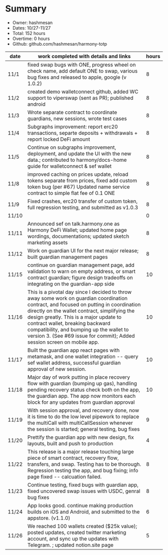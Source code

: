 # Summary
* Owner: hashmesan
* Dates: 10/27-11/27
* Total: 152 hours
* Overtime: 0 hours
* Github: github.com/hashmesan/harmony-totp


| date  | work completed with details and links                                                                                                                                                                                                                                                                                                                                                         | hours |
|-------|-----------------------------------------------------------------------------------------------------------------------------------------------------------------------------------------------------------------------------------------------------------------------------------------------------------------------------------------------------------------------------------------------|-------|
| 11/1  | fixed swap bugs with ONE, progress wheel on check name, add default ONE to swap, various bug fixes and released to apple, google (v 1.0.2)                                                                                                                                                                                                                                                    | 8     |
| 11/2  | created demo walletconnect github,  added WC support to viperswap (sent as PR); published android                                                                                                                                                                                                                                                                                             | 8     |
| 11/3  | Wrote separate contract to coordinate guardians, new sessions, wrote test cases                                                                                                                                                                                                                                                                                                               | 8     |
| 11/4  | Subgraphs improvement: report erc20 transactions, separte deposits + withdrawals + report locked DeFi amount                                                                                                                                                                                                                                                                                  | 8     |
| 11/5  | Continue on subgraphs improvement, deployment, and update the UI with the new data.; contributed to harmony/docs-home guide for walletconnect & sef wallet                                                                                                                                                                                                                                    | 8     |
| 11/8  | improved caching on prices update, reload tokens separate from prices, fixed add custom token bug (per #67) Updated name service contract to simple flat fee of 0.1 ONE                                                                                                                                                                                                                     | 8     |
| 11/9  | Fixed crashes, erc20 transfer of custom token,  full regression testing, and submitted as v1.0.3                                                                                                                                                                                                                                                                                              | 8     |
| 11/10 |                                                                                                                                                                                                                                                                                                                                                                                          | 0     |
| 11/11 | Announced sef on talk.harmony.one as Harmony DeFi Wallet; updated home page wordings, documentations; updated sketch marketing assets                                                                                                                                                                                                                                                         | 8     |
| 11/12 | Work on guardian UI for the next major release; built guardian management pages                                                                                                                                                                                                                                                                                                               | 8     |
| 11/15 | continue on guardian management page, add validation to warn on empty address, or smart contract guardian; figure design tradeoffs on integrating on the guardian-app side                                                                                                                                                                                                                    | 10    |
| 11/16 | This is a pivotal day since I decided to throw away some work on guardian coordination contract, and focused on putting in coordination directly on the wallet contract, simplifying the design greatly. This is a major update to contract wallet, breaking backward compatibility, and bumping up the wallet to version 3. (See #69 issue for commit);  Added session screen on mobile app. | 10    |
| 11/17 | Built the guardian app react pages with metamask, and one wallet integration -- query sef wallet address, successful guardian approval of new session.                                                                                                                                                                                                                                        | 10    |
| 11/18 | Major day of work putting in place recovery flow with guardian (bumping up gas), handling pending recovery status check both on the app, the guardian app.  The app now monitors each block for any updates from guardian approval                                                                                                                                                            | 10    |
| 11/19 | With session approval, and recovery done, now it is time to do the low level pipework to replace the multiCall with multiCallSession whenever the session is started; general testing, bug fixes                                                                                                                                                                                              | 9     |
| 11/20 | Prettify the guardian app with new design, fix layouts, built and push to production                                                                                                                                                                                                                                                                                                          | 4     |
| 11/22 | This release is a major release touching large piece of smart contract, recovery flow, transfers, and swap.  Testing has to be thorough. Regression testing the app, and bug fixing; info page fixed -- calcuation failed.                                                                                                                                                                    | 8     |
| 11/23 | Continue testing, fixed bugs with guardian app, fixed uncovered swap issues with USDC, genral bug fixes                                                                                                                                                                                                                                                                                       | 8     |
| 11/24 | App looks good. continue making production builds on iOS and Android, and submitted to the appstore. (v1.1.0)                                                                                                                                                                                                                                                                                 | 6     |
| 11/26 | We reached 100 wallets created ($25k value); posted updates, created twitter marketing account, and sync up the updates with Telegram. ; updated notion.site page                                                                                                                                                                                                                             | 5     |
